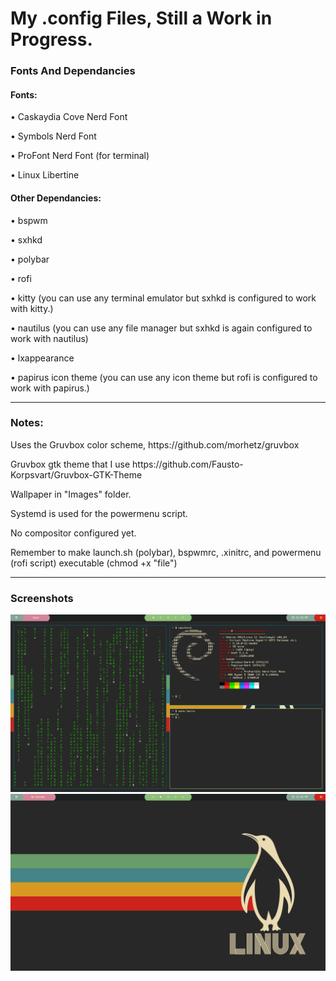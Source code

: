 <h1>My .config Files, Still a Work in Progress.</h1>

<h3>Fonts And Dependancies</h3>


<h4>Fonts:</h4>

<p>• Caskaydia Cove Nerd Font</p>
<p>• Symbols Nerd Font</p>
<p>• ProFont Nerd Font (for terminal)</p>
<p>• Linux Libertine</p>

<h4>Other Dependancies:</h4>
<p>• bspwm</p>
<p>• sxhkd</p>
<p>• polybar</p>
<p>• rofi</p>
<p>• kitty (you can use any terminal emulator but sxhkd is configured to work with kitty.)</p>
<p>• nautilus (you can use any file manager but sxhkd is again configured to work with nautilus)</p>
<p>• lxappearance</p>
<p>• papirus icon theme (you can use any icon theme but rofi is configured to work with papirus.)</p>

<hr>

<h3>Notes:</h3>
<p>Uses the Gruvbox color scheme, https://github.com/morhetz/gruvbox</p>
<p>Gruvbox gtk theme that I use https://github.com/Fausto-Korpsvart/Gruvbox-GTK-Theme</p>
<p>Wallpaper in "Images" folder.</p>
<p>Systemd is used for the powermenu script.</p>
<p>No compositor configured yet.</p>
<p>Remember to make launch.sh (polybar), bspwmrc, .xinitrc, and powermenu (rofi script) executable (chmod +x "file")</p>

<hr>

<h3> Screenshots </h3>
<img src="https://github.com/Logwheel1/dotconfig/blob/main/Images/Sample.png">
<img src="https://github.com/Logwheel1/dotconfig/blob/main/Images/Sample2.png">
